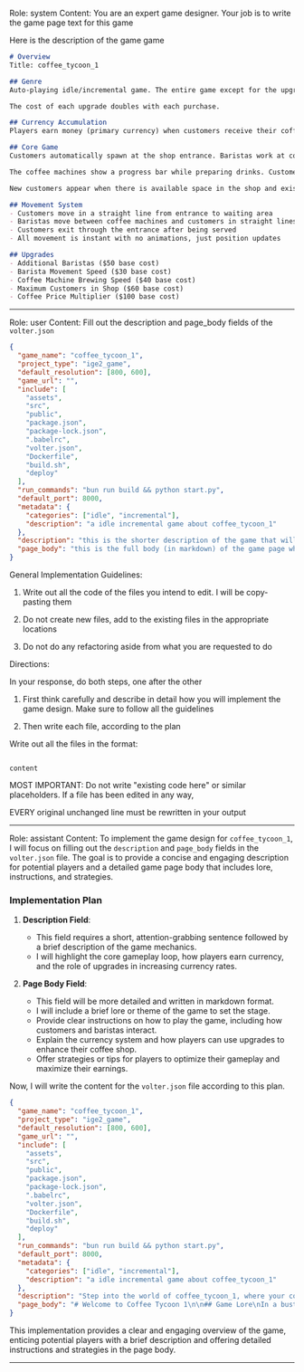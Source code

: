 Role: system
Content: You are an expert game designer. Your job is to write the game page text for this game

Here is the description of the game game
```markdown docs/overview.md
# Overview
Title: coffee_tycoon_1

## Genre
Auto-playing idle/incremental game. The entire game except for the upgrades is fully automated. The player will earn more of the primary currency over time

The cost of each upgrade doubles with each purchase.

## Currency Accumulation
Players earn money (primary currency) when customers receive their coffee and pay before leaving the shop. Each coffee sale generates a base amount of $5.

## Core Game
Customers automatically spawn at the shop entrance. Baristas work at coffee machines to prepare drinks. When a drink is ready, baristas carry it to waiting customers. After receiving their coffee, customers pay and exit the shop.

The coffee machines show a progress bar while preparing drinks. Customers have a small indicator showing they are waiting for coffee.

New customers appear when there is available space in the shop and existing customers leave.

## Movement System
- Customers move in a straight line from entrance to waiting area
- Baristas move between coffee machines and customers in straight lines
- Customers exit through the entrance after being served
- All movement is instant with no animations, just position updates

## Upgrades
- Additional Baristas ($50 base cost)
- Barista Movement Speed ($30 base cost)
- Coffee Machine Brewing Speed ($40 base cost)
- Maximum Customers in Shop ($60 base cost)
- Coffee Price Multiplier ($100 base cost)

```
__________________
Role: user
Content: Fill out the description and page_body fields of the `volter.json` 

```json volter.json
{
  "game_name": "coffee_tycoon_1",
  "project_type": "ige2_game",
  "default_resolution": [800, 600],
  "game_url": "",
  "include": [
    "assets",
    "src",
    "public",
    "package.json",
    "package-lock.json",
    ".babelrc",
    "volter.json",
    "Dockerfile",
    "build.sh",
    "deploy"
  ],
  "run_commands": "bun run build && python start.py",
  "default_port": 8000,
  "metadata": {
    "categories": ["idle", "incremental"],
    "description": "a idle incremental game about coffee_tycoon_1"
  },
  "description": "this is the shorter description of the game that will be shown when the game is shared. It should include one sentence to grab the reader's attention and then a brief set of description of what happens in the game - specifically how to play, what happens, how to earn currency, and how to increase currency rates",
  "page_body": "this is the full body (in markdown) of the game page which includes the game lore, instructions, and strategies",
}
```



General Implementation Guidelines:

1. Write out all the code of the files you intend to edit. I will be copy-pasting them

2. Do not create new files, add to the existing files in the appropriate locations

3. Do not do any refactoring aside from what you are requested to do



Directions:

In your response, do both steps, one after the other

1. First think carefully and describe in detail how you will implement the game design. Make sure to follow all the guidelines

2. Then write each file, according to the plan



Write out all the files in the format:

```filetype filepath

content

```



MOST IMPORTANT: Do not write "existing code here" or similar placeholders. If a file has been edited in any way,

EVERY original unchanged line must be rewritten in your output
__________________
Role: assistant
Content: To implement the game design for `coffee_tycoon_1`, I will focus on filling out the `description` and `page_body` fields in the `volter.json` file. The goal is to provide a concise and engaging description for potential players and a detailed game page body that includes lore, instructions, and strategies.

### Implementation Plan

1. **Description Field**: 
   - This field requires a short, attention-grabbing sentence followed by a brief description of the game mechanics. 
   - I will highlight the core gameplay loop, how players earn currency, and the role of upgrades in increasing currency rates.

2. **Page Body Field**:
   - This field will be more detailed and written in markdown format.
   - I will include a brief lore or theme of the game to set the stage.
   - Provide clear instructions on how to play the game, including how customers and baristas interact.
   - Explain the currency system and how players can use upgrades to enhance their coffee shop.
   - Offer strategies or tips for players to optimize their gameplay and maximize their earnings.

Now, I will write the content for the `volter.json` file according to this plan.

```json volter.json
{
  "game_name": "coffee_tycoon_1",
  "project_type": "ige2_game",
  "default_resolution": [800, 600],
  "game_url": "",
  "include": [
    "assets",
    "src",
    "public",
    "package.json",
    "package-lock.json",
    ".babelrc",
    "volter.json",
    "Dockerfile",
    "build.sh",
    "deploy"
  ],
  "run_commands": "bun run build && python start.py",
  "default_port": 8000,
  "metadata": {
    "categories": ["idle", "incremental"],
    "description": "a idle incremental game about coffee_tycoon_1"
  },
  "description": "Step into the world of coffee_tycoon_1, where your coffee shop runs itself! Watch as customers flock in, baristas brew, and money flows. Earn currency by serving coffee and invest in upgrades to boost your profits.",
  "page_body": "# Welcome to Coffee Tycoon 1\n\n## Game Lore\nIn a bustling city where coffee is the lifeblood of its citizens, you own a small but promising coffee shop. Your goal is to become the ultimate coffee tycoon by automating your shop and maximizing profits.\n\n## How to Play\n- **Customers**: They enter your shop automatically and wait for their coffee. Once served, they pay and leave, making room for new customers.\n- **Baristas**: They work tirelessly at the coffee machines, preparing drinks and serving them to waiting customers.\n- **Currency**: Earn $5 for every coffee sold. Use this money to purchase upgrades.\n\n## Upgrades\n- **Additional Baristas**: Hire more baristas to serve customers faster.\n- **Barista Movement Speed**: Increase the speed at which baristas move between machines and customers.\n- **Coffee Machine Brewing Speed**: Reduce the time it takes to brew coffee.\n- **Maximum Customers in Shop**: Allow more customers in your shop at once.\n- **Coffee Price Multiplier**: Increase the price of each coffee sold.\n\n## Strategies\n- Focus on hiring additional baristas early to handle more customers efficiently.\n- Balance your upgrades between brewing speed and customer capacity to avoid bottlenecks.\n- Invest in the coffee price multiplier to maximize earnings from each sale.\n\nEnjoy watching your coffee empire grow in coffee_tycoon_1!"
}
```

This implementation provides a clear and engaging overview of the game, enticing potential players with a brief description and offering detailed instructions and strategies in the page body.
__________________
